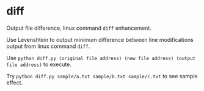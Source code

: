# diff
Output file difference, linux command ```diff``` enhancement.

Use Levenshtein to output minimum difference between line modifications output from linux command ```diff```.

Use ```python diff.py (original file address) (new file address) (output file address)``` to execute.

Try ```python diff.py sample/a.txt sample/b.txt sample/c.txt``` to see sample effect.
